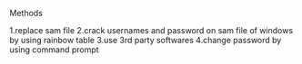 Methods

1.replace sam file
2.crack usernames and password on sam file of windows by using rainbow table
3.use 3rd party softwares
4.change password by using command prompt
